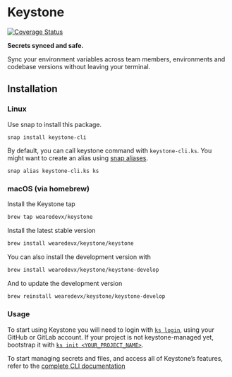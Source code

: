 # Keystone

[![Coverage Status](https://coveralls.io/repos/github/wearedevx/keystone/badge.svg?branch=master)](https://coveralls.io/github/wearedevx/keystone?branch=master)
  
**Secrets synced and safe.**   

Sync your environment variables across team members, environments and codebase versions without leaving your terminal.

## Installation
### Linux
Use snap to install this package.
```
snap install keystone-cli
```
By default, you can call keystone command with `keystone-cli.ks`. You might want to create an alias using [snap aliases](https://snapcraft.io/docs/commands-and-aliases).
```
snap alias keystone-cli.ks ks
```

### macOS (via homebrew)
Install the Keystone tap
```sh
brew tap wearedevx/keystone
```

Install the latest stable version
```sh
brew install wearedevx/keystone/keystone
```

You can also install the development version with
```sh
brew install wearedevx/keystone/keystone-develop
```
And to update the development version
```sh
brew reinstall wearedevx/keystone/keystone-develop
```

### Usage
To start using Keystone you will need to login with [`ks login`](https://github.com/wearedevx/keystone/blob/master/cli/doc/ks_login.md), using your GitHub or GitLab account.
If your project is not keystone-managed yet, bootstrap it with [`ks init <YOUR_PROJECT_NAME>`](https://github.com/wearedevx/keystone/blob/master/cli/doc/ks_init.md).  
  
To start managing secrets and files, and access all of Keystone’s features, refer to the [complete CLI documentation](https://github.com/wearedevx/keystone/blob/master/cli/doc/ks.md)
